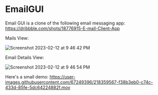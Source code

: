 # EmailGUI

Email GUI is a clone of the following email messaging app: https://dribbble.com/shots/18776915-E-mail-Client-App

Mails View:

![Screenshot 2023-02-12 at 9 46 42 PM](https://user-images.githubusercontent.com/67249396/218359150-c8dd11f6-d8c5-4a84-9eb0-76742d5e9b2f.png)


Email Details View:

![Screenshot 2023-02-12 at 9 46 54 PM](https://user-images.githubusercontent.com/67249396/218359168-b3b16c46-0011-4432-858e-032a4b77a241.png)

Here's a small demo:
https://user-images.githubusercontent.com/67249396/218359567-f38b3eb0-c74c-433d-85fe-5dc64224882f.mov

